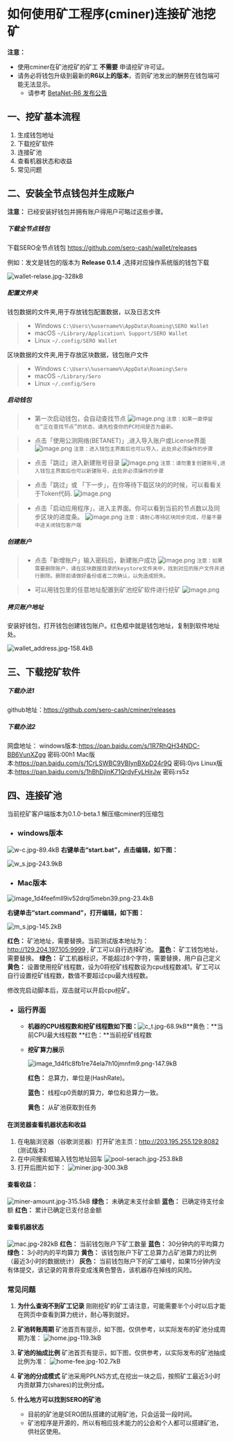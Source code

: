 # 如何使用矿工程序(cminer)连接矿池挖矿

**注意：** 

* 使用cminer在矿池挖矿的矿工 **不需要** 申请挖矿许可证。
* 请务必将钱包升级到最新的**R6以上的版本**，否则矿池发出的酬劳在钱包端可能无法显示。
  * 请参考  [BetaNet-R6 发布公告](?file=News/Release/SERO-BETANET-R6)



## 一、挖矿基本流程

1. 生成钱包地址
2. 下载挖矿软件
3. 连接矿池
4. 查看机器状态和收益
5. 常见问题



## 二、安装全节点钱包并生成账户

**注意：** 已经安装好钱包并拥有账户得用户可略过这些步骤。

##### 下载全节点钱包

下载SERO全节点钱包 https://github.com/sero-cash/wallet/releases

例如：发文是钱包的版本为 **Release 0.1.4** ,选择对应操作系统版的钱包下载

![wallet-relase.jpg-328kB][1]

##### 配置文件夹

钱包数据的文件夹,用于存放钱包配置数据，以及日志文件
> - Windows `C:\Users\%username%\AppData\Roaming\SERO Wallet`
> - macOS `~/Library/Application\ Support/SERO Wallet`
> - Linux `~/.config/SERO Wallet`

区块数据的文件夹,用于存放区块数据，钱包账户文件
> - Windows `C:\Users\%username%\AppData\Roaming\Sero`
> - macOS `~/Library/Sero`
> - Linux `~/.config/Sero`

##### 启动钱包

> - 第一次启动钱包，会自动查找节点
>   ![image.png](https://upload-images.jianshu.io/upload_images/13141677-a108c0edffde4003.png?imageMogr2/auto-orient/strip%7CimageView2/2/w/400)
>   `注意：如果一直停留在“正在查找节点”的状态，请先检查你的PC时间是否为最新。`

> - 点击「使用公测网络(BETANET)」,进入导入账户或License界面
>   ![image.png](https://upload-images.jianshu.io/upload_images/13141677-30b9c6df2ecf7d6c.png?imageMogr2/auto-orient/strip%7CimageView2/2/w/400)
>   `注意：进入钱包主界面后也可以导入，此处非必须操作的步骤`

> - 点击「跳过」进入新建账号目录
>   ![image.png](https://upload-images.jianshu.io/upload_images/13141677-3bc79fcff4cae30d.png?imageMogr2/auto-orient/strip%7CimageView2/2/w/400)
>   `注意：请勿重复创建账号,进入钱包主界面后也可以新建账号，此处非必须操作的步骤`

> - 点击「跳过」或 「下一步」，在你等待下载区块的的时候，可以看看关于Token代码.
>   ![image.png](https://upload-images.jianshu.io/upload_images/13141677-2657fc14b2870235.png?imageMogr2/auto-orient/strip%7CimageView2/2/w/400)

> - 点击「启动应用程序」，进入主界面。你可以看到当前的节点数以及同步区块的进度条。
>   ![image.png](https://upload-images.jianshu.io/upload_images/13141677-1d7efaf9f49555c0.png?imageMogr2/auto-orient/strip%7CimageView2/2/w/400)
>   `注意：请耐心等待区块同步完成，尽量不要中途关闭钱包客户端`

##### 创建账户
> - 点击「新增账户」输入密码后，新建账户成功
>   ![image.png](https://upload-images.jianshu.io/upload_images/13141677-9b41928fe9b59ad8.png?imageMogr2/auto-orient/strip%7CimageView2/2/w/400)
>   `注意：如果需要删除账户，请在区块数据目录的keystore文件夹中，找到对应的账户文件并进行删除。删除前请做好备份或者二次确认，以免造成损失。`

> - 可以用钱包里的任意地址配置到矿池挖矿软件进行挖矿
>   ![image.png](https://upload-images.jianshu.io/upload_images/13141677-9f69069d07657471.png?imageMogr2/auto-orient/strip%7CimageView2/2/w/400)

##### 拷贝账户地址

安装好钱包，打开钱包创建钱包账户。红色框中就是钱包地址，复制到软件地址处。

![wallet_address.jpg-158.4kB][2]



## 三、下载挖矿软件

##### 下载办法1

github地址：https://github.com/sero-cash/cminer/releases

##### 下载办法2

网盘地址：
windows版本:https://pan.baidu.com/s/1R7RhQH34NDC-BB6VunXZgg  密码:00h1
Mac版本:https://pan.baidu.com/s/1CrLSWBC9VBIynBXpD24r9Q  密码:0jvs
Linux版本:https://pan.baidu.com/s/1hBhDjinK71QrdyFyLHirJw  密码:rs5z



## 四、连接矿池

当前挖矿客户端版本为0.1.0-beta.1
解压缩cminer的压缩包

* ###  windows版本

![w-c.jpg-89.4kB][3]
**右键单击“start.bat”，点击编辑，如下图：**



![w_s.jpg-243.9kB][4]

* ### Mac版本

![image_1d4feefmll9iv52drql5mebn39.png-23.4kB][5]



**右键单击“start.command”，打开编辑，如下图：**

![m_s.jpg-145.2kB][6]



**红色：** 矿池地址，需要替换。当前测试版本地址为：http://129.204.197.105:9999   , 矿工可以自行选择矿池。
**蓝色：** 矿工钱包地址，需要替换。
**绿色：** 矿工机器标识，不能超过8个字符，需要替换，用户自己定义
**黄色：** 设置使用挖矿线程数，设为0将挖矿线程数设为cpu线程数减1。矿工可以自行设置挖矿线程数，数值不要超过cpu最大线程数。

修改完启动脚本后，双击就可以开启cpu挖矿。



* ### 运行界面

  * **机器的CPU线程数和挖矿线程数如下图：**![c_t.jpg-68.9kB][7]**黄色：**当前CPU最大线程数
    **红色：**当前挖矿线程数

  * **挖矿算力展示**

    ![image_1d4flc8fb1re74ela7h10jmnfm9.png-147.9kB][14]

    **红色：** 总算力，单位是(HashRate)。

    **蓝色：** 线程cp0贡献的算力，单位和总算力一致。

    **黄色：** 从矿池获取到任务



#### 在浏览器查看机器状态和收益

1. 在电脑浏览器（谷歌浏览器）打开矿池主页：http://203.195.255.129:8082 (测试版本)
2. 在中间搜索框输入钱包地址回车
   ![pool-serach.jpg-253.8kB][8]
3. 打开后图片如下：
   ![miner.jpg-300.3kB][9]

#### 查看收益：

![miner-amount.jpg-315.5kB][10]
**绿色：** 未确定未支付金额
**蓝色：** 已确定待支付金额
**红色：** 累计已确定已支付总金额

#### 查看机器状态
![mac.jpg-282kB][11]
**红色：** 当前钱包账户下矿工数量
**蓝色：** 30分钟内的平均算力
**绿色：** 3小时内的平均算力
**黄色：** 该钱包账户下矿工总算力占矿池算力的比例（最近3小时的数据统计）
**灰色：** 当前钱包账户下的矿工编号，如果15分钟内没有体提交，该记录的背景将变成浅黄色警告，该机器存在掉线的风险。

### 常见问题
1. **为什么查询不到矿工记录**
   刚刚挖矿的矿工请注意，可能需要半个小时以后才能在网页中查看到算力统计，耐心等到就好。

   

2. **矿池转账周期**
   矿池首页有提示，如下图，仅供参考，以实际发布的矿池分成周期为准：
   ![home.jpg-119.3kB][12]

   

3. **矿池的抽成比例**
   矿池首页有提示，如下图，仅供参考，以实际发布的矿池抽成比例为准：
   ![home-fee.jpg-102.7kB][13]

   

4. **矿池的分成模式**
   矿池采用PPLNS方式,在挖出一块之后，按照矿工最近3小时内贡献算力(shares)的比例分成。

   

5. **什么地方可以找到SERO的矿池**

   * 目前的矿池是SERO团队搭建的试用矿池，只会运营一段时间。
   * 矿池程序是开源的，所以有相应技术能力的公会和个人都可以搭建矿池，供社区使用。



[1]: http://static.zybuluo.com/erlenzi-han/xbcort74b65ltq4ot8fdw25o/wallet-relase.jpg
[2]: http://static.zybuluo.com/erlenzi-han/01z4im278qsy43b8la0afoj0/wallet_address.jpg
[3]: http://static.zybuluo.com/erlenzi-han/cogd2qoejpx99yzlt0j2y376/w-c.jpg
[4]: http://static.zybuluo.com/erlenzi-han/gktys0p12mdlkqyj3dv87ess/w_s.jpg
[5]: http://static.zybuluo.com/erlenzi-han/qjz0g269toxb7wwzpl3yriat/image_1d4feefmll9iv52drql5mebn39.png
[6]: http://static.zybuluo.com/erlenzi-han/ceu9tw9b0qiva0jaud4avw1t/m_s.jpg
[7]: http://static.zybuluo.com/erlenzi-han/rrptmffhy0c1iz10ma1c32x7/c_t.jpg
[8]: http://static.zybuluo.com/erlenzi-han/9987edgor92b10y48uqzqwq8/pool-serach.jpg
[9]: http://static.zybuluo.com/erlenzi-han/wjs6n45ak7deyi4xu1kwy3e5/miner.jpg
[10]: http://static.zybuluo.com/erlenzi-han/dyiivwrsxm7bmr8gvwmrawj7/miner-amount.jpg
[11]: http://static.zybuluo.com/erlenzi-han/uif7u0351rqd4a39aux6tb2s/mac.jpg
[12]: http://static.zybuluo.com/erlenzi-han/7q5z8wepeq3somei3k1itizy/home.jpg
[13]: http://static.zybuluo.com/erlenzi-han/gct76u6iz05zbkcnac8h9yrk/home-fee.jpg
[14]: http://static.zybuluo.com/erlenzi-han/j96ni2266at3wm98a5ztsu4r/image_1d4flc8fb1re74ela7h10jmnfm9.png
